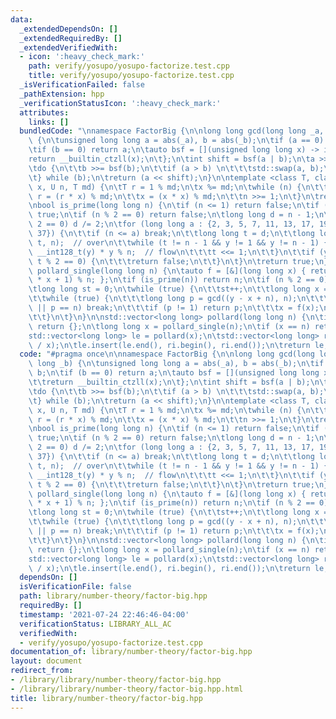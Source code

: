 ```yaml
---
data:
  _extendedDependsOn: []
  _extendedRequiredBy: []
  _extendedVerifiedWith:
  - icon: ':heavy_check_mark:'
    path: verify/yosupo/yosupo-factorize.test.cpp
    title: verify/yosupo/yosupo-factorize.test.cpp
  _isVerificationFailed: false
  _pathExtension: hpp
  _verificationStatusIcon: ':heavy_check_mark:'
  attributes:
    links: []
  bundledCode: "\nnamespace FactorBig {\n\nlong long gcd(long long _a, long long _b)\
    \ {\n\tunsigned long long a = abs(_a), b = abs(_b);\n\tif (a == 0) return b;\n\
    \tif (b == 0) return a;\n\tauto bsf = [](unsigned long long x) -> int {\n\t\t\
    return __builtin_ctzll(x);\n\t};\n\tint shift = bsf(a | b);\n\ta >>= bsf(a);\n\
    \tdo {\n\t\tb >>= bsf(b);\n\t\tif (a > b) \n\t\t\tstd::swap(a, b);\n\t\tb -= a;\n\
    \t} while (b);\n\treturn (a << shift);\n}\n\ntemplate <class T, class U> T pow_mod(T\
    \ x, U n, T md) {\n\tT r = 1 % md;\n\tx %= md;\n\twhile (n) {\n\t\tif (n & 1)\
    \ r = (r * x) % md;\n\t\tx = (x * x) % md;\n\t\tn >>= 1;\n\t}\n\treturn r;\n}\n\
    \nbool is_prime(long long n) {\n\tif (n <= 1) return false;\n\tif (n == 2) return\
    \ true;\n\tif (n % 2 == 0) return false;\n\tlong long d = n - 1;\n\twhile (d %\
    \ 2 == 0) d /= 2;\n\tfor (long long a : {2, 3, 5, 7, 11, 13, 17, 19, 23, 29, 31,\
    \ 37}) {\n\t\tif (n <= a) break;\n\t\tlong long t = d;\n\t\tlong long y = pow_mod<__int128_t>(a,\
    \ t, n);  // over\n\t\twhile (t != n - 1 && y != 1 && y != n - 1) {\n\t\t\ty =\
    \ __int128_t(y) * y % n;  // flow\n\t\t\tt <<= 1;\n\t\t}\n\t\tif (y != n - 1 &&\
    \ t % 2 == 0) {\n\t\t\treturn false;\n\t\t}\n\t}\n\treturn true;\n}\n\nlong long\
    \ pollard_single(long long n) {\n\tauto f = [&](long long x) { return (__int128_t(x)\
    \ * x + 1) % n; };\n\tif (is_prime(n)) return n;\n\tif (n % 2 == 0) return 2;\n\
    \tlong long st = 0;\n\twhile (true) {\n\t\tst++;\n\t\tlong long x = st, y = f(x);\n\
    \t\twhile (true) {\n\t\t\tlong long p = gcd((y - x + n), n);\n\t\t\tif (p == 0\
    \ || p == n) break;\n\t\t\tif (p != 1) return p;\n\t\t\tx = f(x);\n\t\t\ty = f(f(y));\n\
    \t\t}\n\t}\n}\n\nstd::vector<long long> pollard(long long n) {\n\tif (n == 1)\
    \ return {};\n\tlong long x = pollard_single(n);\n\tif (x == n) return {x};\n\t\
    std::vector<long long> le = pollard(x);\n\tstd::vector<long long> ri = pollard(n\
    \ / x);\n\tle.insert(le.end(), ri.begin(), ri.end());\n\treturn le;\n}\n\n}\n"
  code: "#pragma once\n\nnamespace FactorBig {\n\nlong long gcd(long long _a, long\
    \ long _b) {\n\tunsigned long long a = abs(_a), b = abs(_b);\n\tif (a == 0) return\
    \ b;\n\tif (b == 0) return a;\n\tauto bsf = [](unsigned long long x) -> int {\n\
    \t\treturn __builtin_ctzll(x);\n\t};\n\tint shift = bsf(a | b);\n\ta >>= bsf(a);\n\
    \tdo {\n\t\tb >>= bsf(b);\n\t\tif (a > b) \n\t\t\tstd::swap(a, b);\n\t\tb -= a;\n\
    \t} while (b);\n\treturn (a << shift);\n}\n\ntemplate <class T, class U> T pow_mod(T\
    \ x, U n, T md) {\n\tT r = 1 % md;\n\tx %= md;\n\twhile (n) {\n\t\tif (n & 1)\
    \ r = (r * x) % md;\n\t\tx = (x * x) % md;\n\t\tn >>= 1;\n\t}\n\treturn r;\n}\n\
    \nbool is_prime(long long n) {\n\tif (n <= 1) return false;\n\tif (n == 2) return\
    \ true;\n\tif (n % 2 == 0) return false;\n\tlong long d = n - 1;\n\twhile (d %\
    \ 2 == 0) d /= 2;\n\tfor (long long a : {2, 3, 5, 7, 11, 13, 17, 19, 23, 29, 31,\
    \ 37}) {\n\t\tif (n <= a) break;\n\t\tlong long t = d;\n\t\tlong long y = pow_mod<__int128_t>(a,\
    \ t, n);  // over\n\t\twhile (t != n - 1 && y != 1 && y != n - 1) {\n\t\t\ty =\
    \ __int128_t(y) * y % n;  // flow\n\t\t\tt <<= 1;\n\t\t}\n\t\tif (y != n - 1 &&\
    \ t % 2 == 0) {\n\t\t\treturn false;\n\t\t}\n\t}\n\treturn true;\n}\n\nlong long\
    \ pollard_single(long long n) {\n\tauto f = [&](long long x) { return (__int128_t(x)\
    \ * x + 1) % n; };\n\tif (is_prime(n)) return n;\n\tif (n % 2 == 0) return 2;\n\
    \tlong long st = 0;\n\twhile (true) {\n\t\tst++;\n\t\tlong long x = st, y = f(x);\n\
    \t\twhile (true) {\n\t\t\tlong long p = gcd((y - x + n), n);\n\t\t\tif (p == 0\
    \ || p == n) break;\n\t\t\tif (p != 1) return p;\n\t\t\tx = f(x);\n\t\t\ty = f(f(y));\n\
    \t\t}\n\t}\n}\n\nstd::vector<long long> pollard(long long n) {\n\tif (n == 1)\
    \ return {};\n\tlong long x = pollard_single(n);\n\tif (x == n) return {x};\n\t\
    std::vector<long long> le = pollard(x);\n\tstd::vector<long long> ri = pollard(n\
    \ / x);\n\tle.insert(le.end(), ri.begin(), ri.end());\n\treturn le;\n}\n\n}"
  dependsOn: []
  isVerificationFile: false
  path: library/number-theory/factor-big.hpp
  requiredBy: []
  timestamp: '2021-07-24 22:46:46-04:00'
  verificationStatus: LIBRARY_ALL_AC
  verifiedWith:
  - verify/yosupo/yosupo-factorize.test.cpp
documentation_of: library/number-theory/factor-big.hpp
layout: document
redirect_from:
- /library/library/number-theory/factor-big.hpp
- /library/library/number-theory/factor-big.hpp.html
title: library/number-theory/factor-big.hpp
---
```

